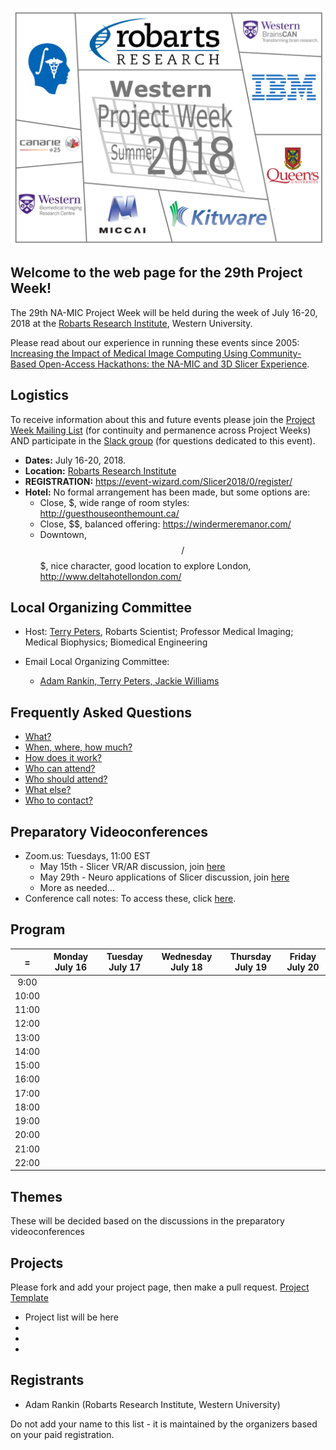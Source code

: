 ![PW29](PW29.png)
## Welcome to the web page for the 29th Project Week!
The 29th NA-MIC Project Week will be held during the week of July 16-20, 2018 at the [Robarts Research Institute](http://www.robarts.ca/), Western University.

Please read about our experience in running these events since 2005: [Increasing the Impact of Medical Image Computing Using
Community-Based Open-Access Hackathons: the NA-MIC and 3D Slicer Experience](http://www.spl.harvard.edu/publications/item/view/3004).

## Logistics

To receive information about this and future events please join the [Project Week Mailing List](https://public.kitware.com/mailman/listinfo/na-mic-project-week) (for continuity and permanence across Project Weeks) AND participate in the [Slack group](https://join.slack.com/t/spww/shared_invite/enQtMzEwMjA0MDc3ODc5LTc1NDg0MzdlZjE1NmExNzgyNmY5ZmJhZTZkYjc1MmMzMjgxZDdhMjU2ZDIyMTZhODc4YjFmYWNiZjQyNDYwMjU) (for questions dedicated to this event).

+ **Dates:** July 16-20, 2018.
+ **Location:** [Robarts Research Institute](https://www.google.ca/maps/@43.0113638,-81.2738561,3a,75y,340.63h,93.84t/data=!3m6!1e1!3m4!1sqB04BofO2fkNxgxlzynSRA!2e0!7i13312!8i6656)
+ **REGISTRATION:** https://event-wizard.com/Slicer2018/0/register/
+ **Hotel:** No formal arrangement has been made, but some options are:
  + Close, $, wide range of room styles: http://guesthouseonthemount.ca/
  + Close, $$, balanced offering: https://windermeremanor.com/
  + Downtown, $$/$$$, nice character, good location to explore London, http://www.deltahotellondon.com/

## Local Organizing Committee
 
- Host: [Terry Peters](http://www.robarts.ca/terry-peters), Robarts Scientist; Professor Medical Imaging; Medical Biophysics; Biomedical Engineering

- Email Local Organizing Committee:
  - [Adam Rankin, Terry Peters, Jackie Williams](mailto:arankin@robarts.ca,tpeters@robarts.ca,jwilliams@robarts.ca?cc=tkapur@bwh.harvard.edu&subject=ProjectWeek28)

## Frequently Asked Questions

+ [What?](../README.md#what)
+ [When, where, how much?](../README.md#when-where-how-much)
+ [How does it work?](../README.md#how-does-it-work)
+ [Who can attend?](../README.md#who-can-attend)
+ [Who should attend?](../README.md#who-should-attend)
+ [What else?](../README.md#what-else)
+ [Who to contact?](../README.md#who-to-contact)

## Preparatory Videoconferences

+ Zoom.us: Tuesdays, 11:00 EST
  + May 15th - Slicer VR/AR discussion, join [here](https://zoom.us/j/188326641)
  + May 29th - Neuro applications of Slicer discussion, join [here](https://zoom.us/j/364315803)
  + More as needed...
+ Conference call notes: To access these, click [here](PreparatoryMeetingsNotes.md).

## Program
|   =    |Monday July 16 | Tuesday July 17 | Wednesday July 18 | Thursday July 19 | Friday July 20
|:---:   |     :---:     |     :---:       |     :---:         |     :---:        |     :---:    
|9:00|
|10:00|
|11:00|
|12:00|
|13:00|
|14:00|
|15:00|
|16:00|
|17:00|
|18:00|
|19:00|
|20:00|
|21:00|
|22:00|


## Themes
These will be decided based on the discussions in the preparatory videoconferences

## Projects
Please fork and add your project page, then make a pull request.
[Project Template](./Projects/Template/README.md)

+ Project list will be here
+ 
+ 
+ 

## Registrants
+ Adam Rankin (Robarts Research Institute, Western University)

Do not add your name to this list - it is maintained by the organizers based on your paid registration.

<!-- ORGANIZERS: please edit REGISTRANTS.md -->
